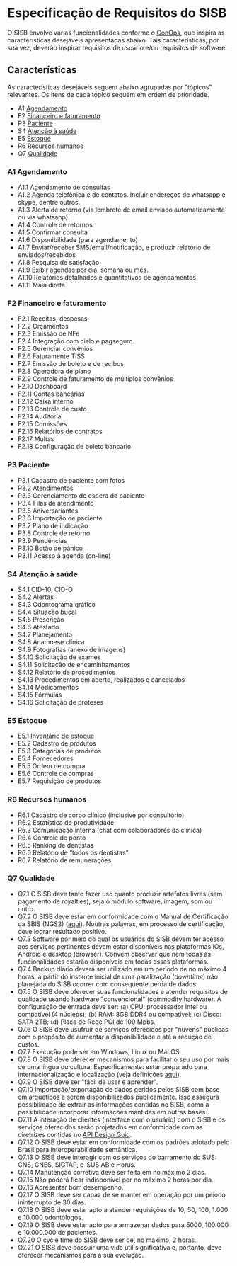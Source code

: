 
# Especificação de Requisitos do SISB
O SISB envolve várias funcionalidades conforme o [ConOps](https://github.com/kyriosdata/sisb/blob/master/ConOps.md), que inspira as características desejáveis apresentadas abaixo. Tais características, por sua vez, deverão inspirar requisitos de usuário e/ou requisitos de software. 

## Características
As características desejáveis seguem abaixo agrupadas por "tópicos" relevantes. Os itens de cada tópico seguem em ordem de prioridade.

- A1 [Agendamento](https://github.com/kyriosdata/sisb/blob/master/docs/Requisitos.md#a1-agendamento)
- F2 [Financeiro e faturamento](https://github.com/kyriosdata/sisb/blob/master/docs/Requisitos.md#f2-financeiro-e-faturamento)
- P3 [Paciente](https://github.com/kyriosdata/sisb/blob/master/docs/Requisitos.md#p3-paciente)
- S4 [Atenção à saúde](https://github.com/kyriosdata/sisb/blob/master/docs/Requisitos.md#s4-atenção-à-saúde)
- E5 [Estoque](https://github.com/kyriosdata/sisb/blob/master/docs/Requisitos.md#e5-estoque)
- R6 [Recursos humanos](https://github.com/kyriosdata/sisb/blob/master/docs/Requisitos.md#r6-recursos-humanos)
- Q7 [Qualidade](https://github.com/kyriosdata/sisb/blob/master/docs/Requisitos.md#q7-qualidade)

### A1 Agendamento
- A1.1 Agendamento de consultas
- A1.2 Agenda telefônica e de contatos. Incluir endereços de whatsapp e skype, dentre outros.
- A1.3 Alerta de retorno (via lembrete de email enviado automaticamente ou via whatsapp).
- A1.4 Controle de retornos
- A1.5 Confirmar consulta
- A1.6 Disponibilidade (para agendamento)
- A1.7 Enviar/receber SMS/email/notificação, e produzir relatório de enviados/recebidos
- A1.8 Pesquisa de satisfação
- A1.9 Exibir agendas por dia, semana ou mês.
- A1.10 Relatórios detalhados e quantitativos de agendamentos
- A1.11 Mala direta

### F2 Financeiro e faturamento
- F2.1 Receitas, despesas
- F2.2 Orçamentos
- F2.3 Emissão de NFe
- F2.4 Integração com cielo e pagseguro
- F2.5 Gerenciar convênios
- F2.6 Faturamente TISS
- F2.7 Emissão de boleto e de recibos
- F2.8 Operadora de plano
- F2.9 Controle de faturamento de múltiplos convênios
- F2.10 Dashboard
- F2.11 Contas bancárias
- F2.12 Caixa interno
- F2.13 Controle de custo
- F2.14 Auditoria
- F2.15 Comissões
- F2.16 Relatórios de contratos
- F2.17 Multas
- F2.18 Configuração de boleto bancário

### P3 Paciente
- P3.1 Cadastro de paciente com fotos
- P3.2 Atendimentos
- P3.3 Gerenciamento de espera de paciente
- P3.4 Filas de atendimento
- P3.5 Aniversariantes
- P3.6 Importação de paciente
- P3.7 Plano de indicação
- P3.8 Controle de retorno
- P3.9 Pendências
- P3.10 Botão de pânico
- P3.11 Acesso à agenda (on-line)

### S4 Atenção à saúde
- S4.1 CID-10, CID-O
- S4.2 Alertas
- S4.3 Odontograma gráfico
- S4.4 Situação bucal
- S4.5 Prescrição
- S4.6 Atestado
- S4.7 Planejamento
- S4.8 Anamnese clínica
- S4.9 Fotografias (anexo de imagens)
- S4.10 Solicitação de exames
- S4.11 Solicitação de encaminhamentos
- S4.12 Relatório de procedimentos
- S4.13 Procedimentos em aberto, realizados e cancelados
- S4.14 Medicamentos
- S4.15 Fórmulas
- S4.16 Solicitação de próteses

### E5 Estoque
- E5.1 Inventário de estoque
- E5.2 Cadastro de produtos
- E5.3 Categorias de produtos
- E5.4 Fornecedores
- E5.5 Ordem de compra
- E5.6 Controle de compras
- E5.7 Requisição de produtos

### R6 Recursos humanos
- R6.1 Cadastro de corpo clínico (inclusive por consultório)
- R6.2 Estatística de produtividade
- R6.3 Comunicação interna (chat com colaboradores da clínica)
- R6.4 Controle de ponto
- R6.5 Ranking de dentistas
- R6.6 Relatório de “todos os dentistas”
- R6.7 Relatório de remunerações

### Q7 Qualidade
- Q7.1 O SISB deve tanto fazer uso quanto produzir artefatos livres (sem pagamento de royalties), seja o módulo software, imagem, som ou outro.
- Q7.2 O SISB deve estar em conformidade com o Manual de Certificação da SBIS (NGS2) ([aqui](http://sbis.org.br/certificacao/Manual_Certificacao_SBIS-CFM_2016_v4-2.pdf)). Noutras palavras, em processo de certificação, deve lograr resultado positivo.
- Q7.3 Software por meio do qual os usuários do SISB devem ter acesso aos serviços pertinentes devem estar disponíveis nas plataformas  iOs, Android e desktop (browser). Convém observar que nem todas as funcionalidades estarão disponíveis em todas essas plataformas.
- Q7.4 Backup diário deverá ser utilizado em um período de no máximo 4 horas, a partir do instante inicial de uma paralização (_downtime_) não planejada do SISB ocorrer com consequente perda de dados. 
- Q7.5 O SISB deve oferecer suas funcionalidades e atender requisitos de qualidade usando hardware "convencional" (commodity hardware). A configuração de entrada deve ser: (a) CPU: processador Intel ou compatível (4 núcleos); (b) RAM: 8GB DDR4 ou compatível; (c) Disco: SATA 2TB; (d) Placa de Rede PCI de 100 Mpbs.
- Q7.6 O SISB deve usufruir de serviços oferecidos por "nuvens" públicas com o propósito de aumentar a disponibilidade e até a redução de custos. 
- Q7.7 Execução pode ser em Windows, Linux ou MacOS.
- Q7.8 O SISB deve oferecer mecanismos para facilitar o seu uso por mais de uma língua ou cultura. Especificamente: estar preparado para internacionalização e localização (veja definições [aqui](https://www.w3.org/International/questions/qa-i18n)). 
- Q7.9 O SISB deve ser "fácil de usar e aprender".
- Q7.10 Importação/exportação de dados geridos pelos SISB com base em arquétipos a serem disponibilizados publicamente. Isso assegura possibilidade de extrair as informações contidas no SISB, como a possibilidade incorporar informações mantidas em outras bases.
- Q7.11 A interação de clientes (interface com o usuário) com o SISB e os serviços oferecidos serão projetados em conformidade com as diretrizes contidas no [API Design Guid](https://cloud.google.com/apis/design/). 
- Q7.12 O SISB deve estar em conformidade com os padrões adotado pelo Brasil para interoperabilidade semântica.
- Q7.13 O SISB deve interagir com os serviços do barramento do SUS: CNS, CNES, SIGTAP, e-SUS AB e Horus.
- Q7.14 Manutenção corretiva deve ser feita em no máximo 2 dias.
- Q7.15 Não poderá ficar indisponível por no máximo 2 horas por dia.
- Q7.16 Apresentar bom desempenho.
- Q7.17 O SISB deve ser capaz de se manter em operação por um peíodo ininterrupto de 30 dias. 
- Q7.18 O SISB deve estar apto a atender requisições de 10, 50, 100, 1.000 e 10.000 odontólogos.
- Q7.19 O SISB deve estar apto para armazenar dados para 5000, 100.000 e 10.000.000 de pacientes.
- Q7.20 O cycle time do SISB deve ser de, no máximo, 2 horas.
- Q7.21 O SISB deve possuir uma vida útil significativa e, portanto, deve oferecer mecanismos para a sua evolução.
